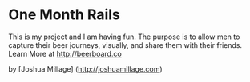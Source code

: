 # One Month Rails

This is my project and I am having fun. The purpose is to allow men to capture their beer journeys, visually, and share them with their friends. Learn More at http://beerboard.co

by [Joshua Millage] (http://joshuamillage.com)
